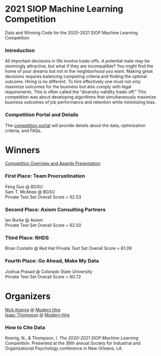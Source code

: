 # 2021 SIOP Machine Learning Competition
Data and Winning Code for the 2020-2021 SIOP Machine Learning Competition
 
### Introduction ###
All important decisions in life involve trade-offs. A potential mate may be stunningly attractive, but what if they are incompatible? You might find the home of your dreams but not in the neighborhood you want.  Making great decisions requires balancing competing criteria and finding the optimal outcome. Hiring is no different. To hire effectively one must not only maximize outcomes for the business but also comply with legal requirements.  This is often called the “diversity-validity trade-off.”  This competition was about developing algorithms that simultaneously maximize business outcomes of job performance and retention while minimizing bias.

### Competition Portal and Details ###
The [competition portal](https://eval.ai/web/challenges/challenge-page/527/overview) will provide details about the data, optimization criteria, and FAQs. 


# Winners #
[Competition Overview and Awards Presentation](https://github.com/izk8/2021_SIOP_Machine_Learning_Winners/blob/main/2021%20SIOP%20ML%20Comp%20Deck.pdf)

### First Place: Team Procrustination ###  
Feng Guo @ BGSU  
Sam T. McAbee @ BGSU  
Private Test Set Overall Score = 62.53  

### Second Place: Axiom Consulting Partners ### 
Ian Burke @ Axiom  
Private Test Set Overall Score = 62.50  

### Third Place: RHDS ###
Brian Costello @ Red Hat
Private Test Set Overall Score = 61.09  

### Fourth Place: Go Ahead, Make My Data ### 
Joshua Prasad @ Colorado State University  
Private Test Set Overall Score = 60.72  


# Organizers #
[Nick Koenig](https://www.linkedin.com/in/nick-koenig-69699a27/) @ [Modern Hire](https://www.modernhire.org)   
[Isaac Thompson](https://www.linkedin.com/in/thompsonisaac/) @ [Modern Hire](https://www.modernhire.org)  


### How to Cite Data
Koenig, N., & Thompson, I. *The 2020-2021 SIOP Machine Learning Competition.* Presented at the 36th annual Society for Industrial and Organizational Psychology conference in  New Orleans, LA.   
